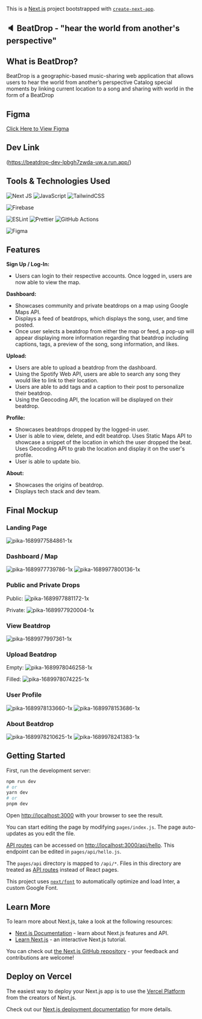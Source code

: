 This is a [Next.js](https://nextjs.org/) project bootstrapped with [`create-next-app`](https://github.com/vercel/next.js/tree/canary/packages/create-next-app).

## :speaker: BeatDrop - "hear the world from another's perspective"

## What is BeatDrop?

BeatDrop is a geographic-based music-sharing web application that allows users to hear the world from another’s perspective 
Catalog special moments by linking current location to a song and sharing with world in the form of a BeatDrop

## Figma

[Click Here to View Figma](https://www.figma.com/file/wecb185mWk9vv38hyGGbDF/R'Parts?node-id=0%3A1&t=TYSMdw7hHYYr4bMz-1)

## Dev Link

(https://beatdrop-dev-lpbgh7zwda-uw.a.run.app/)

## Tools & Technologies Used

![Next JS](https://img.shields.io/badge/Next-black?style=for-the-badge&logo=next.js&logoColor=white)
![JavaScript](https://img.shields.io/badge/javascript-%23323330.svg?style=for-the-badge&logo=javascript&logoColor=%23F7DF1E)
![TailwindCSS](https://img.shields.io/badge/tailwindcss-%2338B2AC.svg?style=for-the-badge&logo=tailwind-css&logoColor=white)

![Firebase](https://img.shields.io/badge/firebase-ffca28?style=for-the-badge&logo=firebase&logoColor=black)

![ESLint](https://img.shields.io/badge/ESLint-4B3263?style=for-the-badge&logo=eslint&logoColor=white)
![Prettier](https://img.shields.io/badge/prettier-1A2C34?style=for-the-badge&logo=prettier&logoColor=F7BA3E)
![GitHub Actions](https://img.shields.io/badge/GitHub_Actions-2088FF?style=for-the-badge&logo=github-actions&logoColor=white)

![Figma](https://img.shields.io/badge/figma-%23F24E1E.svg?style=for-the-badge&logo=figma&logoColor=white)

## Features

**Sign Up / Log-In:**

-   Users can login to their respective accounts. Once logged in, users are now able to view the map. 

**Dashboard:**

-   Showcases community and private beatdrops on a map using Google Maps API.
-   Displays a feed of beatdrops, which displays the song, user, and time posted.
-   Once user selects a beatdrop from either the map or feed, a pop-up will appear displaying more information regarding that beatdrop including captions, tags, a preview of the song, song information, and likes.

**Upload:**

- Users are able to upload a beatdrop from the dashboard.
- Using the Spotify Web API, users are able to search any song they would like to link to their location.
- Users are able to add tags and a caption to their post to personalize their beatdrop.
- Using the Geocoding API, the location will be displayed on their beatdrop.

**Profile:**

-   Showcases beatdrops dropped by the logged-in user.
-   User is able to view, delete, and edit beatdrop. Uses Static Maps API to showcase a snippet of the location in which the user dropped the beat. Uses Geocoding API to grab the location and display it on the user's profile. 
-   User is able to update bio.

**About:**

-   Showcases the origins of beatdrop.
-   Displays tech stack and dev team.

## Final Mockup


### Landing Page

![pika-1689977584861-1x](https://github.com/shahdivyank/beatdrop/assets/72523111/2dafb3ee-0f1c-4aab-91ed-655c963a8f5d)

### Dashboard / Map

![pika-1689977739786-1x](https://github.com/shahdivyank/beatdrop/assets/72523111/0cc5570e-f038-4703-aa9f-f718db6827f6)
![pika-1689977800136-1x](https://github.com/shahdivyank/beatdrop/assets/72523111/a8ead0e9-58e2-4ae9-a143-43d3f7c4b871)

### Public and Private Drops

Public:
![pika-1689977881172-1x](https://github.com/shahdivyank/beatdrop/assets/72523111/2e03882a-6bf1-46dc-91bc-56f5cec37e19)

Private:
![pika-1689977920004-1x](https://github.com/shahdivyank/beatdrop/assets/72523111/9e20d65e-45a7-4711-ad70-46a4c8acaad9)

### View Beatdrop

![pika-1689977997361-1x](https://github.com/shahdivyank/beatdrop/assets/72523111/8a233ac0-eeb4-45ca-958a-dac1c9e9e4a4)

### Upload Beatdrop

Empty:
![pika-1689978046258-1x](https://github.com/shahdivyank/beatdrop/assets/72523111/d29709ba-faef-4b6c-bd47-17e0a3115580)

Filled:
![pika-1689978074225-1x](https://github.com/shahdivyank/beatdrop/assets/72523111/e2f13b1c-236a-450b-9167-7bb8b3d025bb)

### User Profile

![pika-1689978133660-1x](https://github.com/shahdivyank/beatdrop/assets/72523111/1c5a9a35-aa54-40e8-92fc-4cbad61ae00f)
![pika-1689978153686-1x](https://github.com/shahdivyank/beatdrop/assets/72523111/63c88197-3902-4d05-b255-fcf3b6856828)

### About Beatdrop

![pika-1689978210625-1x](https://github.com/shahdivyank/beatdrop/assets/72523111/6bcccfd8-5a01-412e-8e66-75dfd0c5c7b3)
![pika-1689978241383-1x](https://github.com/shahdivyank/beatdrop/assets/72523111/f114be87-2cc3-459e-b524-c1a68fd90c61)



## Getting Started

First, run the development server:

```bash
npm run dev
# or
yarn dev
# or
pnpm dev
```

Open [http://localhost:3000](http://localhost:3000) with your browser to see the result.

You can start editing the page by modifying `pages/index.js`. The page auto-updates as you edit the file.

[API routes](https://nextjs.org/docs/api-routes/introduction) can be accessed on [http://localhost:3000/api/hello](http://localhost:3000/api/hello). This endpoint can be edited in `pages/api/hello.js`.

The `pages/api` directory is mapped to `/api/*`. Files in this directory are treated as [API routes](https://nextjs.org/docs/api-routes/introduction) instead of React pages.

This project uses [`next/font`](https://nextjs.org/docs/basic-features/font-optimization) to automatically optimize and load Inter, a custom Google Font.

## Learn More

To learn more about Next.js, take a look at the following resources:

- [Next.js Documentation](https://nextjs.org/docs) - learn about Next.js features and API.
- [Learn Next.js](https://nextjs.org/learn) - an interactive Next.js tutorial.

You can check out [the Next.js GitHub repository](https://github.com/vercel/next.js/) - your feedback and contributions are welcome!

## Deploy on Vercel

The easiest way to deploy your Next.js app is to use the [Vercel Platform](https://vercel.com/new?utm_medium=default-template&filter=next.js&utm_source=create-next-app&utm_campaign=create-next-app-readme) from the creators of Next.js.

Check out our [Next.js deployment documentation](https://nextjs.org/docs/deployment) for more details.
